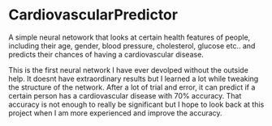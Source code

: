 # CardiovascularPredictor
A simple neural netowork that looks at certain health features of people, including their age, gender, blood pressure, cholesterol, glucose etc.. and predicts their chances of having a cardiovascular disease.
 
 This is the first neural network I have ever devolped without the outside help. It doesnt have extraordinary results but I learned a lot while tweaking the structure of the network. After a lot of trial and error, it can predict if a certain person has a cardiovascular disease with 70% accuracy. That accuracy is not enough to really be significant but I hope to look back at this project when I am more experienced and improve the accuracy. 
